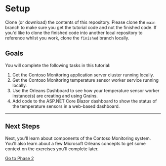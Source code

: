 # Setup

Clone (or download) the contents of this repository. Please clone the `main` branch to make sure you get the tutorial code and not the finished code. If you'd like to clone the finished code into another local repository to reference whilst you work, clone the `finished` branch locally.

## Goals

You will complete the following tasks in this tutorial:

1. Get the Contoso Monitoring application server cluster running locally.
1. Get the Contoso Monitoring temperature sensor worker service running locally.
1. Use the Orleans Dashboard to see how your temperature sensor worker instance(s) are creating and using Grains.
1. Add code to the ASP.NET Core Blazor dashboard to show the status of the temperature sensors in a web-based dashboard.

---

## Next Steps

Next, you'll learn about components of the Contoso Monitoring system. You'll also learn about a few Microsoft Orleans concepts to get some context on the exercises you'll complete later. 

[Go to Phase 2](docs/02-orleans-grains.md)